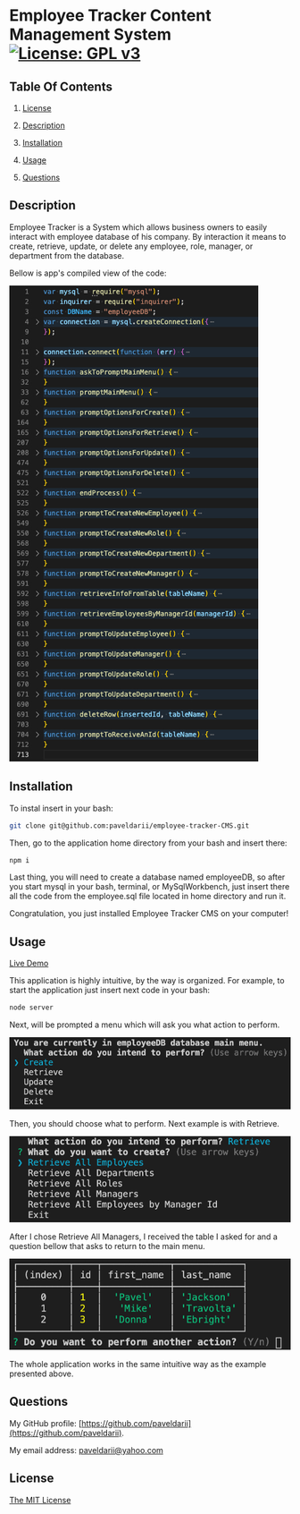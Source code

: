 # Employee Tracker Content Management System [![License: GPL v3](https://img.shields.io/badge/License-MIT-yellow.svg)](https://opensource.org/licenses/MIT)

## Table Of Contents

1. [License](#license)

2. [Description](#description)

3. [Installation](#installation)

4. [Usage](#usage)

5. [Questions](#questions)

## Description

Employee Tracker is a System which allows business owners to easily interact with employee database of his company.
By interaction it means to create, retrieve, update, or delete any employee, role, manager, or department from the database.

Bellow is app's compiled view of the code:

![main-menu](screenshots/code.jpg)

## Installation

To instal insert in your bash:

```bash
git clone git@github.com:paveldarii/employee-tracker-CMS.git
```

Then, go to the application home directory from your bash and insert there:

```bash
npm i
```

Last thing, you will need to create a database named employeeDB, so after you start mysql in your bash, terminal, or MySqlWorkbench, just insert there all the code from the employee.sql file located in home directory and run it.

Congratulation, you just installed Employee Tracker CMS on your computer!

## Usage

[Live Demo](https://www.youtube.com/watch?v=HrDD6Pvx9IQ)

This application is highly intuitive, by the way is organized.
For example, to start the application just insert next code in your bash:

```bash
node server
```

Next, will be prompted a menu which will ask you what action to perform.

![main-menu](screenshots/main-menu.jpg)

Then, you should choose what to perform. Next example is with Retrieve.

![retrieve-main](screenshots/retrieve-main.png)

After I chose Retrieve All Managers, I received the table I asked for and a question bellow that asks to return to the main menu.

![manager response](screenshots/response.jpg)

The whole application works in the same intuitive way as the example presented above.

## Questions

My GitHub profile: [https://github.com/paveldarii](https://github.com/paveldarii).

My email address: paveldarii@yahoo.com

## License

[The MIT License](https://opensource.org/licenses/MIT/)
